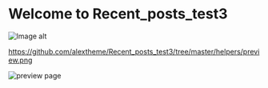 # Welcome to Recent_posts_test3

![Image alt](https://github.com/alextheme/Recent_posts_test3/tree/master/helpers/preview.png)

https://github.com/alextheme/Recent_posts_test3/tree/master/helpers/preview.png

![preview page]([/repository/helpers/preview.png?raw=true] "page example")
